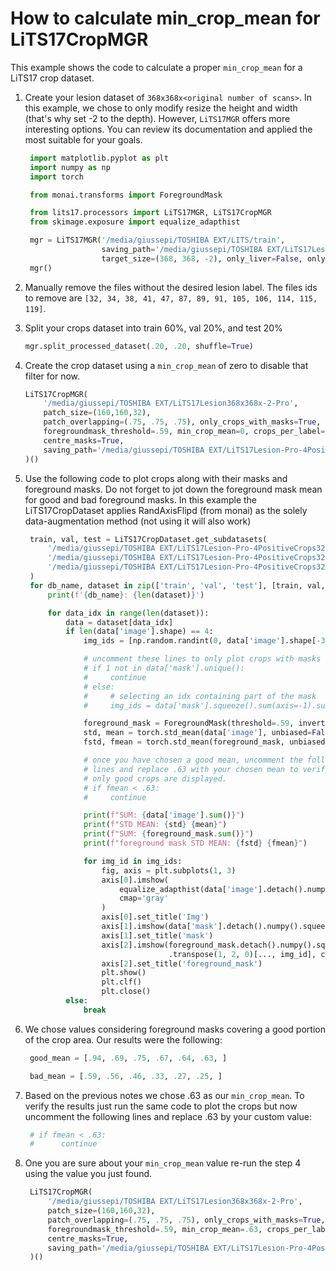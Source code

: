 # How to calculate min_crop_mean for LiTS17CropMGR

This example shows the code to calculate a proper `min_crop_mean` for a LiTS17 crop
dataset.

1. Create your lesion dataset of `368x368x<original number of scans>`. In this
   example, we chose to only modify resize the height and width (that's why set
   -2 to the depth). However, `LiTS17MGR` offers more interesting options. You
   can review its documentation and applied the most suitable for your goals.
   ``` python
    import matplotlib.pyplot as plt
	import numpy as np
	import torch

	from monai.transforms import ForegroundMask

	from lits17.processors import LiTS17MGR, LiTS17CropMGR
	from skimage.exposure import equalize_adapthist

    mgr = LiTS17MGR('/media/giussepi/TOSHIBA EXT/LITS/train',
	              	saving_path='/media/giussepi/TOSHIBA EXT/LiTS17Lesion368x368x-2-Pro',
                    target_size=(368, 368, -2), only_liver=False, only_lesion=True)
    mgr()
   ```
2. Manually remove the files without the desired lesion label. The files ids to
   remove are `[32, 34, 38, 41, 47, 87, 89, 91, 105, 106, 114, 115, 119]`.

3. Split your crops dataset into train 60%, val 20%, and test 20%

	``` python
	mgr.split_processed_dataset(.20, .20, shuffle=True)
	```

4. Create the crop dataset using a `min_crop_mean` of zero to disable that filter
   for now.

	``` python
    LiTS17CropMGR(
        '/media/giussepi/TOSHIBA EXT/LiTS17Lesion368x368x-2-Pro',
        patch_size=(160,160,32),
        patch_overlapping=(.75, .75, .75), only_crops_with_masks=True, min_mask_area=625e-6,
        foregroundmask_threshold=.59, min_crop_mean=0, crops_per_label=4, adjust_depth=True,
        centre_masks=True,
        saving_path='/media/giussepi/TOSHIBA EXT/LiTS17Lesion-Pro-4PositiveCrops32x160x160'
    )()
	```

5. Use the following code to plot crops along with their masks and foreground
   masks. Do not forget to jot down the foreground mask mean for good and bad
   foreground masks. In this example the LiTS17CropDataset applies RandAxisFlipd
   (from monai) as the solely data-augmentation method (not using it will also
   work)

   ``` python
    train, val, test = LiTS17CropDataset.get_subdatasets(
        '/media/giussepi/TOSHIBA EXT/LiTS17Lesion-Pro-4PositiveCrops32x160x160/train',
        '/media/giussepi/TOSHIBA EXT/LiTS17Lesion-Pro-4PositiveCrops32x160x160/val',
        '/media/giussepi/TOSHIBA EXT/LiTS17Lesion-Pro-4PositiveCrops32x160x160/test'
    )
    for db_name, dataset in zip(['train', 'val', 'test'], [train, val, test]):
        print(f'{db_name}: {len(dataset)}')

        for data_idx in range(len(dataset)):
            data = dataset[data_idx]
            if len(data['image'].shape) == 4:
                img_ids = [np.random.randint(0, data['image'].shape[-3])]

                # uncomment these lines to only plot crops with masks
                # if 1 not in data['mask'].unique():
                #     continue
                # else:
                #     # selecting an idx containing part of the mask
                #     img_ids = data['mask'].squeeze().sum(axis=-1).sum(axis=-1).nonzero().squeeze()

                foreground_mask = ForegroundMask(threshold=.59, invert=True)(data['image'])
                std, mean = torch.std_mean(data['image'], unbiased=False)
                fstd, fmean = torch.std_mean(foreground_mask, unbiased=False)

				# once you have chosen a good mean, uncomment the following
                # lines and replace .63 with your chosen mean to verify that
                # only good crops are displayed.
                # if fmean < .63:
                #     continue

                print(f"SUM: {data['image'].sum()}")
                print(f"STD MEAN: {std} {mean}")
                print(f"SUM: {foreground_mask.sum()}")
                print(f"foreground mask STD MEAN: {fstd} {fmean}")

                for img_id in img_ids:
                    fig, axis = plt.subplots(1, 3)
                    axis[0].imshow(
                        equalize_adapthist(data['image'].detach().numpy()).squeeze().transpose(1, 2, 0)[..., img_id],
                        cmap='gray'
                    )
                    axis[0].set_title('Img')
                    axis[1].imshow(data['mask'].detach().numpy().squeeze().transpose(1, 2, 0)[..., img_id], cmap='gray')
                    axis[1].set_title('mask')
                    axis[2].imshow(foreground_mask.detach().numpy().squeeze()
                                   .transpose(1, 2, 0)[..., img_id], cmap='gray')
                    axis[2].set_title('foreground_mask')
                    plt.show()
                    plt.clf()
                    plt.close()
            else:
				break
   ```

6. We chose values considering foreground masks covering a good portion of
   the crop area. Our results were the following:

   ``` python
	good_mean = [.94, .69, .75, .67, .64, .63, ]

	bad_mean = [.59, .56, .46, .33, .27, .25, ]
   ```

7. Based on the previous notes we chose .63 as our `min_crop_mean`. To verify the results
   just run the same code to plot the crops but now uncomment the following
   lines and replace .63 by your custom value:
   ``` python
    # if fmean < .63:
    #      continue
   ```

8. One you are sure about your `min_crop_mean` value re-run the step 4 using
   the value you just found.
   ``` python
    LiTS17CropMGR(
        '/media/giussepi/TOSHIBA EXT/LiTS17Lesion368x368x-2-Pro',
        patch_size=(160,160,32),
        patch_overlapping=(.75, .75, .75), only_crops_with_masks=True, min_mask_area=625e-6,
        foregroundmask_threshold=.59, min_crop_mean=.63, crops_per_label=4, adjust_depth=True,
        centre_masks=True,
        saving_path='/media/giussepi/TOSHIBA EXT/LiTS17Lesion-Pro-4PositiveCrops32x160x160'
    )()
   ```
